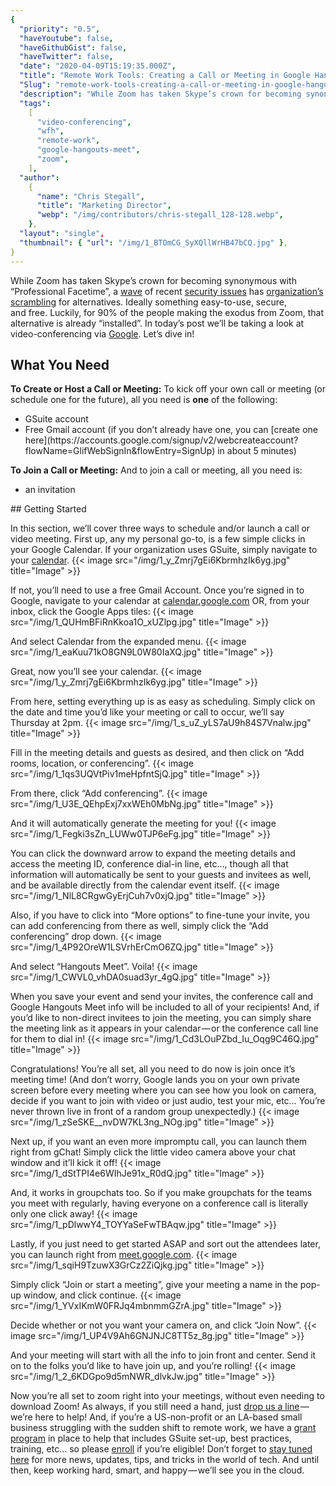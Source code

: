 ```yaml
---
{
  "priority": "0.5",
  "haveYoutube": false,
  "haveGithubGist": false,
  "haveTwitter": false,
  "date": "2020-04-09T15:19:35.000Z",
  "title": "Remote Work Tools: Creating a Call or Meeting in Google Hangouts",
  "Slug": "remote-work-tools-creating-a-call-or-meeting-in-google-hangouts",
  "description": "While Zoom has taken Skype’s crown for becoming synonymous with “Professional Facetime”, a wave of recent security issues has organization’s scrambling for alternatives.",
  "tags":
    [
      "video-conferencing",
      "wfh",
      "remote-work",
      "google-hangouts-meet",
      "zoom",
    ],
  "author":
    {
      "name": "Chris Stegall",
      "title": "Marketing Director",
      "webp": "/img/contributors/chris-stegall_128-128.webp",
    },
  "layout": "single",
  "thumbnail": { "url": "/img/1_BTOmCG_SyXQllWrHB47bCQ.jpg" },
}
---
```


While Zoom has taken Skype’s crown for becoming synonymous with “Professional Facetime”, a [wave](https://www.cnet.com/news/zoom-every-security-issue-uncovered-in-the-video-chat-app/) of recent [security issues](https://www.buzzfeednews.com/article/pranavdixit/google-bans-zoom) has [organization’s scrambling](https://www.bloomberg.com/news/articles/2020-04-07/taiwan-bans-government-use-of-zoom-over-cybersecurity-concerns) for alternatives. Ideally something easy-to-use, secure, and free.
Luckily, for 90% of the people making the exodus from Zoom, that alternative is already “installed”. In today’s post we’ll be taking a look at video-conferencing via [Google](https://meet.google.com/). Let’s dive in!

## What You Need

<strong>To Create or Host a Call or Meeting:</strong>
To kick off your own call or meeting (or schedule one for the future), all you need is **one** of the following:

<ul><li>GSuite account</li><li>Free Gmail account (if you don’t already have one, you can [create one here](https://accounts.google.com/signup/v2/webcreateaccount?flowName=GlifWebSignIn&amp;flowEntry=SignUp) in about 5 minutes)</li></ul><strong>To Join a Call or Meeting:</strong>
And to join a call or meeting, all you need is:
<ul><li>an invitation</li></ul>
## Getting Started

In this section, we’ll cover three ways to schedule and/or launch a call or video meeting.
First up, any my personal go-to, is a few simple clicks in your Google Calendar. If your organization uses GSuite, simply navigate to your [calendar](http://calendar.google.com/).
{{< image src="/img/1_y_Zmrj7gEi6KbrmhzIk6yg.jpg" title="Image" >}}

If not, you’ll need to use a free Gmail Account. Once you’re signed in to Google, navigate to your calendar at [calendar.google.com](http://calendar.google.com/) OR, from your inbox, click the Google Apps tiles:
{{< image src="/img/1_QUHmBFiRnKkoa1O_xUZlpg.jpg" title="Image" >}}

And select Calendar from the expanded menu.
{{< image src="/img/1_eaKuu71kO8GN9L0W80IaXQ.jpg" title="Image" >}}

Great, now you’ll see your calendar.
{{< image src="/img/1_y_Zmrj7gEi6KbrmhzIk6yg.jpg" title="Image" >}}

From here, setting everything up is as easy as scheduling. Simply click on the date and time you’d like your meeting or call to occur, we’ll say Thursday at 2pm.
{{< image src="/img/1_s_uZ_yLS7aU9h84S7Vnalw.jpg" title="Image" >}}

Fill in the meeting details and guests as desired, and then click on “Add rooms, location, or conferencing”.
{{< image src="/img/1_1qs3UQVtPiv1meHpfntSjQ.jpg" title="Image" >}}

From there, click “Add conferencing”.
{{< image src="/img/1_U3E_QEhpExj7xxWEh0MbNg.jpg" title="Image" >}}

And it will automatically generate the meeting for you!
{{< image src="/img/1_Fegki3sZn_LUWw0TJP6eFg.jpg" title="Image" >}}

You can click the downward arrow to expand the meeting details and access the meeting ID, conference dial-in line, etc…, though all that information will automatically be sent to your guests and invitees as well, and be available directly from the calendar event itself.
{{< image src="/img/1_NlL8CRgwGyErjCuh7v0xjQ.jpg" title="Image" >}}

Also, if you have to click into “More options” to fine-tune your invite, you can add conferencing from there as well, simply click the “Add conferencing” drop down.
{{< image src="/img/1_4P92OreW1LSVrhErCmO6ZQ.jpg" title="Image" >}}

And select “Hangouts Meet”. Voila!
{{< image src="/img/1_CWVL0_vhDA0suad3yr_4gQ.jpg" title="Image" >}}

When you save your event and send your invites, the conference call and Google Hangouts Meet info will be included to all of your recipients!
And, if you’d like to non-direct invitees to join the meeting, you can simply share the meeting link as it appears in your calendar — or the conference call line for them to dial in!
{{< image src="/img/1_Cd3LOuPZbd_Iu_Oqg9C46Q.jpg" title="Image" >}}

Congratulations! You’re all set, all you need to do now is join once it’s meeting time! (And don’t worry, Google lands you on your own private screen before every meeting where you can see how you look on camera, decide if you want to join with video or just audio, test your mic, etc… You’re never thrown live in front of a random group unexpectedly.)
{{< image src="/img/1_zSeSKE__nvDW7KL3ng_NOg.jpg" title="Image" >}}

Next up, if you want an even more impromptu call, you can launch them right from gChat! Simply click the little video camera above your chat window and it’ll kick it off!
{{< image src="/img/1_dStTPI4e6WIhJe91x_R0dQ.jpg" title="Image" >}}

And, it works in groupchats too. So if you make groupchats for the teams you meet with regularly, having everyone on a conference call is literally only one click away!
{{< image src="/img/1_pDlwwY4_TOYYaSeFwTBAqw.jpg" title="Image" >}}

Lastly, if you just need to get started ASAP and sort out the attendees later, you can launch right from [meet.google.com](https://meet.google.com/).
{{< image src="/img/1_sqiH9TzuwX3GrCz2ZiQjkg.jpg" title="Image" >}}

Simply click “Join or start a meeting”, give your meeting a name in the pop-up window, and click continue.
{{< image src="/img/1_YVxIKmW0FRJq4mbnmmGZrA.jpg" title="Image" >}}

Decide whether or not you want your camera on, and click “Join Now”.
{{< image src="/img/1_UP4V9Ah6GNJNJC8TT5z_8g.jpg" title="Image" >}}

And your meeting will start with all the info to join front and center. Send it on to the folks you’d like to have join up, and you’re rolling!
{{< image src="/img/1_2_6KDGpo9d5mNWR_dlvkJw.jpg" title="Image" >}}

Now you’re all set to zoom right into your meetings, without even needing to download Zoom!
As always, if you still need a hand, just [drop us a line](https://www.mkpartners.com/contact.html) — we’re here to help! And, if you’re a US-non-profit or an LA-based small business struggling with the sudden shift to remote work, we have a [grant program](https://www.mkpartners.com/blog/covid-19-mk-partners-providing-1.5-million-in-support-to-non-profits-and-socal-small-businesses.html) in place to help that includes GSuite set-up, best practices, training, etc… so please [enroll](https://www.mkpartners.com/blog/covid-19-mk-partners-providing-1.5-million-in-support-to-non-profits-and-socal-small-businesses.html) if you’re eligible!
Don’t forget to [stay tuned here](https://pardot.mkpartners.com/subscribe) for more news, updates, tips, and tricks in the world of tech.
And until then, keep working hard, smart, and happy — we’ll see you in the cloud.
